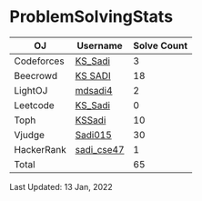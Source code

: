 # ProblemSolvingStats

| OJ | Username | Solve Count | 
| -- | -------- | ----------- | 
| Codeforces | [KS_Sadi](https://codeforces.com/profile/KS_Sadi) | 3 | 
| Beecrowd | [KS SADI](https://www.beecrowd.com.br/judge/en/profile/228012) | 18 | 
| LightOJ | [mdsadi4](https://lightoj.com/user/mdsadi4) | 2 | 
| Leetcode | [KS_Sadi](https://leetcode.com/KS_Sadi) | 0 | 
| Toph | [KSSadi](https://toph.co/u/KSSadi) | 10 | 
| Vjudge | [Sadi015](https://vjudge.net/user/Sadi015) | 30 | 
| HackerRank | [sadi_cse47](https://www.hackerrank.com/sadi_cse47) | 1 | 
| Total | | 65 | 

Last Updated: 13 Jan, 2022

